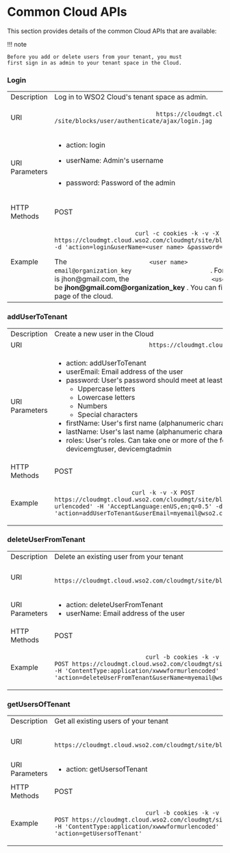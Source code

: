# Common Cloud APIs

This section provides details of the common Cloud APIs that are available:

!!! note
    
    Before you add or delete users from your tenant, you must
    first sign in as admin to your tenant space in the Cloud.
    

### Login

<table>
<tbody>
<tr class="odd">
<td>Description</td>
<td>Log in to WSO2 Cloud's tenant space as admin.</td>
</tr>
<tr class="even">
<td>URI</td>
<td><p><code>                             https://cloudmgt.cloud.wso2.com/cloudmgt                                           /site/blocks/user/authenticate/ajax/login.jag                           </code></p></td>
</tr>
<tr class="odd">
<td>URI Parameters</td>
<td><div class="page" title="Page 2">
<section>
<div class="layoutArea">
<div class="column">
<ul>
<li>action: login</li>
<li><div class="page" title="Page 1">
<section>
<div class="layoutArea">
<div class="column">
<p>userName: Admin's username</p>
</div>
</div>
</section>
</div></li>
<li><div class="page" title="Page 1">
<section>
<div class="layoutArea">
<div class="column">
<p>password: Password of the admin</p>
</div>
</div>
</section>
</div></li>
</ul>
</div>
</div>
</section>
</div></td>
</tr>
<tr class="even">
<td>HTTP Methods</td>
<td>POST</td>
</tr>
<tr class="odd">
<td>Example</td>
<td><div class="content-wrapper">
<div class="page" title="Page 1">
<section>
<div class="layoutArea">
<div class="column">
<div class="page" title="Page 2">
<section>
<div class="layoutArea">
<div class="column">
<p><code>                       curl -c cookies -k -v -X POST https://cloudmgt.cloud.wso2.com/cloudmgt/site/blocks/user/authenticate/ajax/login.jag -d 'action=login&amp;userName=&lt;user name&gt; &amp;password=adminpassword'                      </code></p>
<div>
The <code>                       &lt;user name&gt;                      </code> should be <code>                       email@organization_key                      </code> . For example, if the e-mail is jhon@gmail.com, the <code>                       &lt;user name&gt;                      </code> should be <strong>jhon@gmail.com@organization_key</strong> . You can find the organization_key on the <strong>Manage</strong> page of the cloud.
</div>
</div>
</div>
</section>
</div>
</div>
</div>
</section>
</div>
</div></td>
</tr>
</tbody>
</table>

### addUserToTenant

<table>
<tbody>
<tr class="odd">
<td>Description</td>
<td>Create a new user in the Cloud</td>
</tr>
<tr class="even">
<td>URI</td>
<td><code>                           https://cloudmgt.cloud.wso2.com/cloudmgt/site/blocks/tenant/users/add/ajax/add.jag                                      </code></td>
</tr>
<tr class="odd">
<td>URI Parameters</td>
<td><div class="page" title="Page 2">
<section>
<div class="layoutArea">
<div class="column">
<ul>
<li>action: addUserToTenant</li>
<li>userEmail: Email address of the user</li>
<li>password: User's password should meet at least three of the below criteria:
<ul>
<li>Uppercase letters</li>
<li>Lowercase letters</li>
<li>Numbers</li>
<li>Special characters</li>
</ul></li>
<li>firstName: User's first name (alphanumeric characters only)</li>
<li>lastName: User's last name (alphanumeric characters only)</li>
<li>roles: User's roles. Can take one or more of the following roles in a comma-separated list: integrationclouduser, subscriber, publisher, admin, devicemgtuser, devicemgtadmin</li>
</ul>
</div>
</div>
</section>
</div></td>
</tr>
<tr class="even">
<td>HTTP Methods</td>
<td>POST</td>
</tr>
<tr class="odd">
<td>Example</td>
<td><div class="page">
<section>
<div class="layoutArea">
<div class="column">
<div class="page">
<section>
<div class="layoutArea">
<div class="column">
<p><code>                      curl -k -v -X POST                                            https://cloudmgt.cloud.wso2.com/cloudmgt/site/blocks/tenant/users/add/ajax/add.jag -b cookies -H 'Content­Type:application/x­www­form­urlencoded' -H 'Accept­Language:en­US,en;q=0.5' -­d 'action=addUserToTenant&amp;userEmail=myemail@wso2.com&amp;password=testPassword&amp;firstName=testFirstName&amp;lastName=testLastName&amp;roles=subscriber'                     </code></p>
</div>
</div>
</section>
</div>
</div>
</div>
</section>
</div></td>
</tr>
</tbody>
</table>

### deleteUserFromTenant

<table>
<tbody>
<tr class="odd">
<td>Description</td>
<td>Delete an existing user from your tenant</td>
</tr>
<tr class="even">
<td>URI</td>
<td><p><code>                             https://cloudmgt.cloud.wso2.com/cloudmgt/site/blocks/tenant/users/add/ajax/add.jag                           </code></p></td>
</tr>
<tr class="odd">
<td>URI Parameters</td>
<td><ul>
<li>action: deleteUserFromTenant</li>
<li>userName: Email address of the user</li>
</ul></td>
</tr>
<tr class="even">
<td>HTTP Methods</td>
<td>POST</td>
</tr>
<tr class="odd">
<td>Example</td>
<td><div class="page">
<section>
<div class="layoutArea">
<div class="column">
<div class="page">
<section>
<div class="layoutArea">
<div class="column">
<div class="page">
<section>
<div class="layoutArea">
<div class="column">
<p><code>                          curl -­b cookies -­k -v -X POST https://cloudmgt.cloud.wso2.com/cloudmgt/site/blocks/tenant/users/add/ajax/add.jag -­H 'Content­Type:application/x­www­form­urlencoded' -H 'Accept­Language:en­US,en;q=0.5'  -d 'action=deleteUserFromTenant&amp;userName=myemail@wso2.com'                         </code></p>
</div>
</div>
</section>
</div>
</div>
</div>
</section>
</div>
</div>
</div>
</section>
</div></td>
</tr>
</tbody>
</table>

### getUsersOfTenant

<table>
<tbody>
<tr class="odd">
<td>Description</td>
<td>Get all existing users of your tenant</td>
</tr>
<tr class="even">
<td>URI</td>
<td><p><code>                             https://cloudmgt.cloud.wso2.com/cloudmgt/site/blocks/tenant/users/get/ajax/get.jag                           </code></p></td>
</tr>
<tr class="odd">
<td>URI Parameters</td>
<td><ul>
<li>action: getUsersofTenant</li>
</ul></td>
</tr>
<tr class="even">
<td>HTTP Methods</td>
<td>POST</td>
</tr>
<tr class="odd">
<td>Example</td>
<td><div class="page">
<section>
<div class="layoutArea">
<div class="column">
<div class="page">
<section>
<div class="layoutArea">
<div class="column">
<div class="page">
<section>
<div class="layoutArea">
<div class="column">
<p><code>                          curl -­b cookies -­k -v -X POST https://cloudmgt.cloud.wso2.com/cloudmgt/site/blocks/tenant/users/get/ajax/get.jag -­H 'Content­Type:application/x­www­form­urlencoded' -H 'Accept­Language:en­US,en;q=0.5' -d 'action=getUsersofTenant'
</code></p>
</div>
</div>
</section>
</div>
</div>
</div>
</section>
</div>
</div>
</div>
</section>
</div></td>
</tr>
</tbody>
</table>

